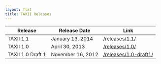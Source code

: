 ```yaml
---
layout: flat
title: TAXII Releases
---
```


|Release|Release Date|Link|
|-------|------------|---|
|TAXII 1.1|January 13, 2014|[/releases/1.1/](/releases/1.1/)|
|TAXII 1.0|April 30, 2013|[/releases/1.0/](/releases/1.0/)|
|TAXII 1.0 Draft 1|November 16, 2012|[/releases/1.0-draft1/](/releases/1.0-draft1/)|
